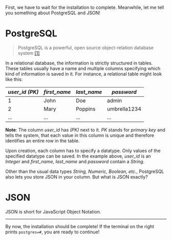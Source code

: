 First, we have to wait for the installation to complete. Meanwhile, let me tell you something about PostgreSQL and JSON!

# PostgreSQL

> PostgreSQL is a powerful, open source object-relation database system [[1]](https://www.postgresql.org/)

In a relational database, the information is strictly structured in tables. These tables usually have a name and
multiple columns specifying which kind of information is saved in it. For instance, a relational table might look like
this:

| _user_id (PK)_ | _first_name_ | _last_name_ | _password_   |
|----------------|--------------|-------------|--------------|
| 1              | John         | Doe         | admin        |
| 2              | Mary         | Poppins     | umbrella1234 |
| ...            | ...          | ...         | ...          |

**Note**: The column _user_id_ has _(PK)_ next to it. _PK_ stands for _primary key_ and tells the system, that each value
in this column is unique and therefore identifies an entire row in the table.

Upon creation, each column has to specify a datatype. Only values of the specified datatype can be saved. In the example above,
_user_id_ is an _Integer_ and _first_name, last_name_ and _password_ contain a _String_.

Other than the usual data types _String, Numeric, Boolean, etc._, PostgreSQL also lets you store JSON in your column.
But what is JSON exactly?

# JSON

JSON is short for JavaScript Object Notation.

---

By now, the installation should be complete! If the terminal on the right prints `postgres=#`, you are ready to continue!
